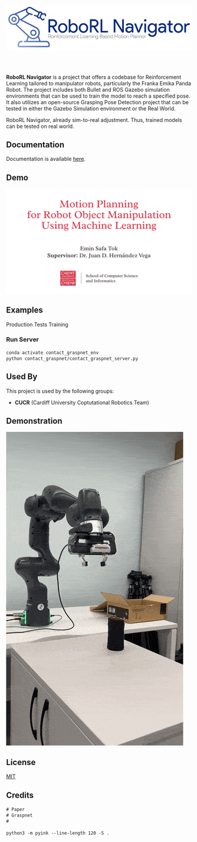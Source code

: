 ![Logo](assets/documentation/logo.png)

<br>
<br>

**RoboRL Navigator** is a project that offers a codebase for Reinforcement Learning tailored to manipulator robots, particularly the Franka Emika Panda Robot. The project includes both Bullet and ROS Gazebo simulation environments that can be used to train the model to reach a specified pose. It also utilizes an open-source Grasping Pose Detection project that can be tested in either the Gazebo Simulation environment or the Real World.

RoboRL Navigator, already sim-to-real adjustment. Thus, trained models can be tested on
real world.

## Documentation

Documentation is available [here](https://roborl-navigator.readthedocs.io/en/latest/).

## Demo

[![Watch the video](https://raw.githubusercontent.com/eminsafa/RoboRL-Navigator/master/assets/VideoCover.png)](https://www.youtube.com/watch?v=CJJvQztncOw)

## Examples

Production
Tests
Training

### Run Server
```shell
conda activate contact_graspnet_env
python contact_graspnet/contact_graspnet_server.py
```

## Used By

This project is used by the following groups:

- **CUCR** (Cardiff University Coptutational Robotics Team)

## Demonstration

![Logo](assets/documentation/demo-img.gif)

## License

[MIT](https://choosealicense.com/licenses/mit/)


## Credits
```shell
# Paper
# Graspnet
# 

python3 -m pyink --line-length 120 -S .

```